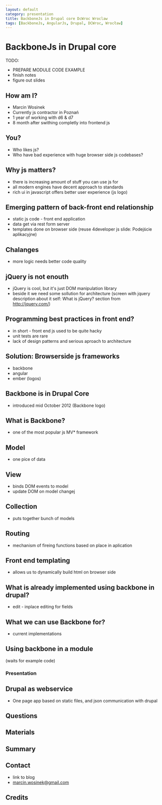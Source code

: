 ```yaml
---
layout: default
category: presentation
title: BackboneJs in Drupal core DcWroc Wroclaw
tags: [BackboneJs, AngularJs, Drupal, DCWroc, Wrocław]
---
```

# BackboneJs in Drupal core
TODO:

* PREPARE MODULE CODE EXAMPLE
* finish notes
* figure out slides

## How am I?
* Marcin Wosinek
* Currently js contractor in Poznań
* 1 year of working with d6 & d7
* 8 month after swithing completly into frontend js

## You?
* Who likes js?
* Who have bad experience with huge browser side js codebases?

## Why js matters?
* there is increasing amount of stuff you can use js for
* all modern engines have decent approach to standards
* rich ui in javascript offers better user experience
(js logo)

## Emerging pattern of back-front end relationship
* static js code - front end application
* data get via rest form server
* templates done on browser side
(reuse 4developer js slide: Podejście aplikacyjne)

## Chalanges
* more logic needs better code quality

## jQuery is not enouth
* jQuery is cool, but it's just DOM manipulation library 
* beside it we need some sollution for architecture
(screen with jquery description about it self: What is jQuery? section from http://jquery.com/)

## Programming best practices in front end?
* in short - front end js used to be quite hacky
* unit tests are rare
* lack of design patterns and serious aproach to architecture

## Solution: Browserside js frameworks
* backbone
* angular
* ember 
(logos)

## Backbone is in Drupal Core
* introduced mid October 2012
(Backbone logo)

## What is Backbone?
* one of the most popular js MV\* framework

## Model
* one pice of data 

## View
* binds DOM events to model
* update DOM on model changej 

## Collection
* puts together bunch of models

## Routing
* mechanism of fireing functions based on place in aplication

## Front end templating
* allows us to dynamically build html on browser side

## What is already implemented using backbone in drupal?
* edit - inplace editing for fields

## What we can use Backbone for?
* current implementations

## Using backbone in a module
(waits for example code)

### Presentation

## Drupal as webservice
* One page app based on static files, and json communication with drupal

## Questions

## Materials

## Summary

## Contact
* link to blog
* marcin.wosinek@gmail.com

## Credits
